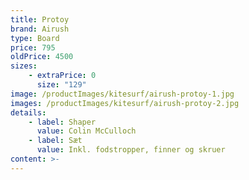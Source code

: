 ```yaml
---
title: Protoy
brand: Airush
type: Board
price: 795
oldPrice: 4500
sizes:
    - extraPrice: 0
      size: "129"
image: /productImages/kitesurf/airush-protoy-1.jpg
images: /productImages/kitesurf/airush-protoy-2.jpg
details:
    - label: Shaper
      value: Colin McCulloch
    - label: Sæt
      value: Inkl. fodstropper, finner og skruer
content: >-
---
```

